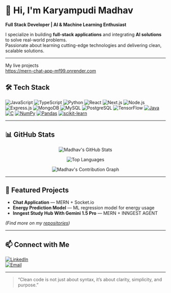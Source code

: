 # 👋 Hi, I'm Karyampudi Madhav
**Full Stack Developer | AI & Machine Learning Enthusiast**

I specialize in building **full-stack applications** and integrating **AI solutions** to solve real-world problems.  
Passionate about learning cutting-edge technologies and delivering clean, scalable solutions.

---
My live projects  
https://mern-chat-app-mf99.onrender.com

## 🛠 Tech Stack
<!-- Badges -->
![JavaScript](https://img.shields.io/badge/JavaScript-F7DF1E?style=for-the-badge&logo=javascript&logoColor=black)
![TypeScript](https://img.shields.io/badge/TypeScript-3178C6?style=for-the-badge&logo=typescript&logoColor=white)
![Python](https://img.shields.io/badge/Python-3776AB?style=for-the-badge&logo=python&logoColor=white)
![React](https://img.shields.io/badge/React-20232A?style=for-the-badge&logo=react&logoColor=61DAFB)
![Next.js](https://img.shields.io/badge/Next.js-000000?style=for-the-badge&logo=next.js&logoColor=white)
![Node.js](https://img.shields.io/badge/Node.js-339933?style=for-the-badge&logo=node.js&logoColor=white)
![Express.js](https://img.shields.io/badge/Express.js-000000?style=for-the-badge&logo=express&logoColor=white)
![MongoDB](https://img.shields.io/badge/MongoDB-4EA94B?style=for-the-badge&logo=mongodb&logoColor=white)
![MySQL](https://img.shields.io/badge/MySQL-005C84?style=for-the-badge&logo=mysql&logoColor=white)
![PostgreSQL](https://img.shields.io/badge/PostgreSQL-316192?style=for-the-badge&logo=postgresql&logoColor=white)
![TensorFlow](https://img.shields.io/badge/TensorFlow-FF6F00?style=for-the-badge&logo=tensorflow&logoColor=white)
[![Java](https://img.shields.io/badge/Java-ED8B00?style=for-the-badge&logo=java&logoColor=white)](https://docs.oracle.com/javase/)
[![C](https://img.shields.io/badge/C-00599C?style=for-the-badge&logo=c&logoColor=white)](https://www.w3schools.com/c/)
[![NumPy](https://img.shields.io/badge/NumPy-013243?style=for-the-badge&logo=numpy&logoColor=white)](https://numpy.org/doc/)
[![Pandas](https://img.shields.io/badge/Pandas-150458?style=for-the-badge&logo=pandas&logoColor=white)](https://pandas.pydata.org/docs/)
[![scikit-learn](https://img.shields.io/badge/scikit--learn-F7931E?style=for-the-badge&logo=scikit-learn&logoColor=white)](https://scikit-learn.org/stable/user_guide.html)

---

## 📊 GitHub Stats

<div align="center">

<!-- Animated Stats Card -->
![Madhav's GitHub Stats](https://github-readme-stats.vercel.app/api?username=KaryampudiMadhav&show_icons=true&theme=radical&hide_border=true&border_radius=12&bg_color=0D1117&title_color=58A6FF&icon_color=79C0FF&text_color=C9D1D9)


<!-- Top Languages -->
![Top Languages](https://github-readme-stats.vercel.app/api/top-langs/?username=KaryampudiMadhav&layout=compact&theme=tokyonight&hide_border=true&border_radius=12)

<!-- Activity Graph -->
![Madhav's Contribution Graph](https://github-readme-activity-graph.vercel.app/graph?username=KaryampudiMadhav&theme=react-dark&hide_border=true&area=true)

</div>

---

## 📂 Featured Projects
- **Chat Application** — MERN + Socket.io  
- **Energy Prediction Model** — ML regression model for energy usage  
- **Inngest Study Hub With Gemini 1.5 Pro** — MERN + INNGEST AGENT  

*(Find more on my [repositories](https://github.com/KaryampudiMadhav?tab=repositories))*

---

## 📫 Connect with Me
[![LinkedIn](https://img.shields.io/badge/LinkedIn-Connect-blue)](https://www.linkedin.com/in/madhav-karyampudi-957a012b9/)  
[![Email](https://img.shields.io/badge/Email-Contact-red)](mailto:karyampudimadhav@gamil.com)  

---

> “Clean code is not just about syntax, it’s about clarity, simplicity, and purpose.”
